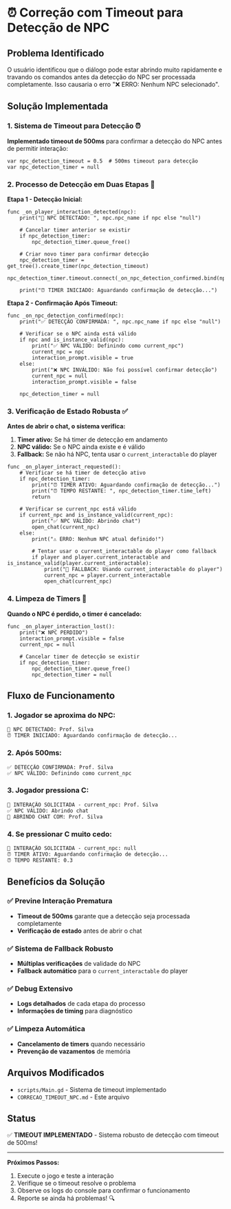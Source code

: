 # ⏰ Correção com Timeout para Detecção de NPC

## Problema Identificado

O usuário identificou que o diálogo pode estar abrindo muito rapidamente e travando os comandos antes da detecção do NPC ser processada completamente. Isso causaria o erro "❌ ERRO: Nenhum NPC selecionado".

## Solução Implementada

### **1. Sistema de Timeout para Detecção** ⏰

**Implementado timeout de 500ms** para confirmar a detecção do NPC antes de permitir interação:

```gdscript
var npc_detection_timeout = 0.5  # 500ms timeout para detecção
var npc_detection_timer = null
```

### **2. Processo de Detecção em Duas Etapas** 🔄

**Etapa 1 - Detecção Inicial:**

```gdscript
func _on_player_interaction_detected(npc):
    print("🎯 NPC DETECTADO: ", npc.npc_name if npc else "null")

    # Cancelar timer anterior se existir
    if npc_detection_timer:
        npc_detection_timer.queue_free()

    # Criar novo timer para confirmar detecção
    npc_detection_timer = get_tree().create_timer(npc_detection_timeout)
    npc_detection_timer.timeout.connect(_on_npc_detection_confirmed.bind(npc))

    print("⏰ TIMER INICIADO: Aguardando confirmação de detecção...")
```

**Etapa 2 - Confirmação Após Timeout:**

```gdscript
func _on_npc_detection_confirmed(npc):
    print("✅ DETECÇÃO CONFIRMADA: ", npc.npc_name if npc else "null")

    # Verificar se o NPC ainda está válido
    if npc and is_instance_valid(npc):
        print("✅ NPC VÁLIDO: Definindo como current_npc")
        current_npc = npc
        interaction_prompt.visible = true
    else:
        print("❌ NPC INVÁLIDO: Não foi possível confirmar detecção")
        current_npc = null
        interaction_prompt.visible = false

    npc_detection_timer = null
```

### **3. Verificação de Estado Robusta** ✅

**Antes de abrir o chat, o sistema verifica:**

1. **Timer ativo:** Se há timer de detecção em andamento
2. **NPC válido:** Se o NPC ainda existe e é válido
3. **Fallback:** Se não há NPC, tenta usar o `current_interactable` do player

```gdscript
func _on_player_interact_requested():
    # Verificar se há timer de detecção ativo
    if npc_detection_timer:
        print("⏰ TIMER ATIVO: Aguardando confirmação de detecção...")
        print("⏰ TEMPO RESTANTE: ", npc_detection_timer.time_left)
        return

    # Verificar se current_npc está válido
    if current_npc and is_instance_valid(current_npc):
        print("✅ NPC VÁLIDO: Abrindo chat")
        open_chat(current_npc)
    else:
        print("⚠️ ERRO: Nenhum NPC atual definido!")

        # Tentar usar o current_interactable do player como fallback
        if player and player.current_interactable and is_instance_valid(player.current_interactable):
            print("🔄 FALLBACK: Usando current_interactable do player")
            current_npc = player.current_interactable
            open_chat(current_npc)
```

### **4. Limpeza de Timers** 🧹

**Quando o NPC é perdido, o timer é cancelado:**

```gdscript
func _on_player_interaction_lost():
    print("❌ NPC PERDIDO")
    interaction_prompt.visible = false
    current_npc = null

    # Cancelar timer de detecção se existir
    if npc_detection_timer:
        npc_detection_timer.queue_free()
        npc_detection_timer = null
```

## Fluxo de Funcionamento

### **1. Jogador se aproxima do NPC:**

```
🎯 NPC DETECTADO: Prof. Silva
⏰ TIMER INICIADO: Aguardando confirmação de detecção...
```

### **2. Após 500ms:**

```
✅ DETECÇÃO CONFIRMADA: Prof. Silva
✅ NPC VÁLIDO: Definindo como current_npc
```

### **3. Jogador pressiona C:**

```
🤝 INTERAÇÃO SOLICITADA - current_npc: Prof. Silva
✅ NPC VÁLIDO: Abrindo chat
💬 ABRINDO CHAT COM: Prof. Silva
```

### **4. Se pressionar C muito cedo:**

```
🤝 INTERAÇÃO SOLICITADA - current_npc: null
⏰ TIMER ATIVO: Aguardando confirmação de detecção...
⏰ TEMPO RESTANTE: 0.3
```

## Benefícios da Solução

### **✅ Previne Interação Prematura**

- **Timeout de 500ms** garante que a detecção seja processada completamente
- **Verificação de estado** antes de abrir o chat

### **✅ Sistema de Fallback Robusto**

- **Múltiplas verificações** de validade do NPC
- **Fallback automático** para o `current_interactable` do player

### **✅ Debug Extensivo**

- **Logs detalhados** de cada etapa do processo
- **Informações de timing** para diagnóstico

### **✅ Limpeza Automática**

- **Cancelamento de timers** quando necessário
- **Prevenção de vazamentos** de memória

## Arquivos Modificados

- `scripts/Main.gd` - Sistema de timeout implementado
- `CORRECAO_TIMEOUT_NPC.md` - Este arquivo

## Status

✅ **TIMEOUT IMPLEMENTADO** - Sistema robusto de detecção com timeout de 500ms!

---

**Próximos Passos:**

1. Execute o jogo e teste a interação
2. Verifique se o timeout resolve o problema
3. Observe os logs do console para confirmar o funcionamento
4. Reporte se ainda há problemas! 🔍
